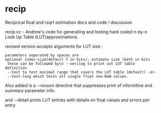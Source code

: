 # recip
Reciprical float and rsqrt estimation docs and code / discussion

recip.cc - Andrew's code for generating and testing hard coded n-by-n Look Up Table (LUT)approximations.
 
revised version accepts arguments for LUT size :

    parameters seperated by spaces are
    optional index-size(default 7 in bits), estimate size (both in bits 
     these can be followed by\n --verilog to print out LUT table definition 
     --test to test minimal range that covers the LUT table (default) -or-
     --test-long which tests all single float non-NaN values.
     
Also added is a --nosum directive that suppresses print of informitive and summary parameter info.

and --detail prints LUT entries with details on float values and errors per entry

